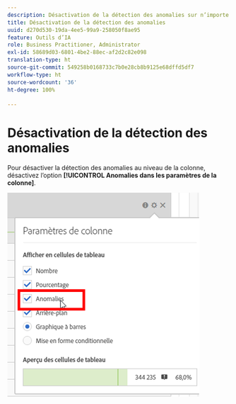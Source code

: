 ```yaml
---
description: Désactivation de la détection des anomalies sur n’importe quelle mesure.
title: Désactivation de la détection des anomalies
uuid: d270d530-19da-4ee5-99a9-258050f8ae95
feature: Outils d’IA
role: Business Practitioner, Administrator
exl-id: 58689d03-6801-4be2-88ec-af2d2c82e098
translation-type: ht
source-git-commit: 549258b0168733c7b0e28cb8b9125e68dffd5df7
workflow-type: ht
source-wordcount: '36'
ht-degree: 100%

---
```


# Désactivation de la détection des anomalies

Pour désactiver la détection des anomalies au niveau de la colonne, désactivez l’option **[!UICONTROL Anomalies dans les paramètres de la colonne]**.

![](assets/turnoff_anomalies.png)
